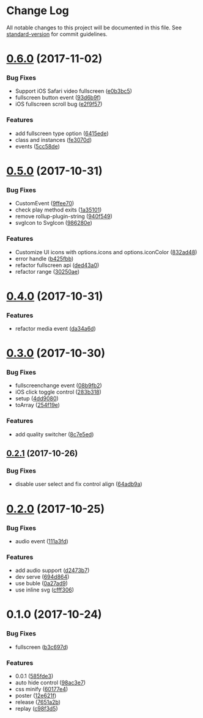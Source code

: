 # Change Log

All notable changes to this project will be documented in this file. See [standard-version](https://github.com/conventional-changelog/standard-version) for commit guidelines.

<a name="0.6.0"></a>
# [0.6.0](https://github.com/fireyy/plator/compare/v0.5.0...v0.6.0) (2017-11-02)


### Bug Fixes

* Support iOS Safari video fullscreen ([e0b3bc5](https://github.com/fireyy/plator/commit/e0b3bc5))
* fullscreen button event ([93d6b9f](https://github.com/fireyy/plator/commit/93d6b9f))
* iOS fullscreen scroll bug ([e2f9f57](https://github.com/fireyy/plator/commit/e2f9f57))


### Features

* add fullscreen type option ([6415ede](https://github.com/fireyy/plator/commit/6415ede))
* class and instances ([fe3070d](https://github.com/fireyy/plator/commit/fe3070d))
* events ([5cc58de](https://github.com/fireyy/plator/commit/5cc58de))



<a name="0.5.0"></a>
# [0.5.0](https://github.com/fireyy/plator/compare/v0.4.0...v0.5.0) (2017-10-31)


### Bug Fixes

* CustomEvent ([9ffee70](https://github.com/fireyy/plator/commit/9ffee70))
* check play method exits ([1a35101](https://github.com/fireyy/plator/commit/1a35101))
* remove rollup-plugin-string ([940f549](https://github.com/fireyy/plator/commit/940f549))
* svgIcon to SvgIcon ([986280e](https://github.com/fireyy/plator/commit/986280e))


### Features

* Customize UI icons with options.icons and options.iconColor ([832ad48](https://github.com/fireyy/plator/commit/832ad48))
* error handle ([b425fbb](https://github.com/fireyy/plator/commit/b425fbb))
* refactor fullscreen api ([ded43a0](https://github.com/fireyy/plator/commit/ded43a0))
* refactor range ([30250ae](https://github.com/fireyy/plator/commit/30250ae))



<a name="0.4.0"></a>
# [0.4.0](https://github.com/fireyy/plator/compare/v0.3.0...v0.4.0) (2017-10-31)


### Features

* refactor media event ([da34a6d](https://github.com/fireyy/plator/commit/da34a6d))



<a name="0.3.0"></a>
# [0.3.0](https://github.com/fireyy/plator/compare/v0.2.1...v0.3.0) (2017-10-30)


### Bug Fixes

* fullscreenchange event ([08b9fb2](https://github.com/fireyy/plator/commit/08b9fb2))
* iOS click toggle control ([283b318](https://github.com/fireyy/plator/commit/283b318))
* setup ([4dd9080](https://github.com/fireyy/plator/commit/4dd9080))
* toArray ([254f19e](https://github.com/fireyy/plator/commit/254f19e))


### Features

* add quality switcher ([8c7e5ed](https://github.com/fireyy/plator/commit/8c7e5ed))



<a name="0.2.1"></a>
## [0.2.1](https://github.com/fireyy/plator/compare/v0.2.0...v0.2.1) (2017-10-26)


### Bug Fixes

* disable user select and fix control align ([64adb9a](https://github.com/fireyy/plator/commit/64adb9a))



<a name="0.2.0"></a>
# [0.2.0](https://github.com/fireyy/plator/compare/v0.1.0...v0.2.0) (2017-10-25)


### Bug Fixes

* audio event ([111a3fd](https://github.com/fireyy/plator/commit/111a3fd))


### Features

* add audio support ([d2473b7](https://github.com/fireyy/plator/commit/d2473b7))
* dev serve ([694d864](https://github.com/fireyy/plator/commit/694d864))
* use buble ([0a27ad9](https://github.com/fireyy/plator/commit/0a27ad9))
* use inline svg ([cfff306](https://github.com/fireyy/plator/commit/cfff306))



<a name="0.1.0"></a>
# 0.1.0 (2017-10-24)


### Bug Fixes

* fullscreen ([b3c697d](https://github.com/fireyy/plator/commit/b3c697d))


### Features

* 0.0.1 ([585fde3](https://github.com/fireyy/plator/commit/585fde3))
* auto hide control ([98ac3e7](https://github.com/fireyy/plator/commit/98ac3e7))
* css minify ([60177e4](https://github.com/fireyy/plator/commit/60177e4))
* poster ([12e621f](https://github.com/fireyy/plator/commit/12e621f))
* release ([7651a2b](https://github.com/fireyy/plator/commit/7651a2b))
* replay ([c98f3d5](https://github.com/fireyy/plator/commit/c98f3d5))
